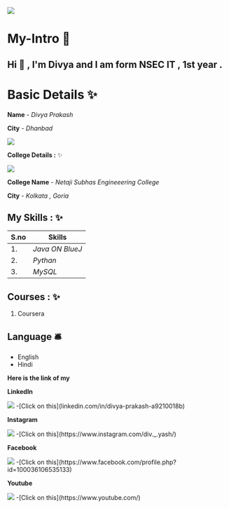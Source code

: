 ![](https://github.com/divGGyash/div_GG_yash/blob/main/ezgif.com-gif-maker.gif)

# My-Intro 🔭
##  Hi 👋 , I'm Divya and I am form NSEC IT  , 1st year .

# Basic Details ✨

 **Name** - *Divya Prakash*
 
 
 **City** - *Dhanbad*
 
 <img src="https://img.icons8.com/nolan/96/skyscrapers.png"/>
 
 
 **College Details :** ✨
 
 <img src="https://img.icons8.com/nolan/96/student-male.png"/>
 

 **College Name** - *Netaji Subhas Engineeering College*

**City** - *Kolkata , Goria*
 
 ## **My Skills :** ✨
 | S.no | Skills|
 |---|---|
 |1.| *Java ON BlueJ* |
 |2.| *Pythan* | 
 |3.| *MySQL* |
 
 
 ## **Courses :** ✨
 1. Coursera
 
 ## **Language** 🛎️
 - English
 - Hindi


**Here is the link of my** 

**LinkedIn**

<img src="https://img.icons8.com/doodle/48/000000/linkedin--v2.png"/>
-[Click on this](linkedin.com/in/divya-prakash-a9210018b)
 
 **Instagram**
 
 <img src="https://img.icons8.com/color/48/000000/instagram-new--v2.png"/>
 -[Click on this](https://www.instagram.com/div._.yash/)

**Facebook**

<img src="https://img.icons8.com/doodle/48/000000/facebook-new.png"/>
-[Click on this](https://www.facebook.com/profile.php?id=100036106535133)


**Youtube**

<img src="https://img.icons8.com/doodle/48/000000/youtube-play--v1.png"/>
-[Click on this](https://www.youtube.com/)
